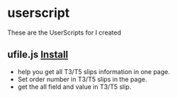 # userscript
These are the UserScripts for I created


## ufile.js [Install](https://tampermonkey.net/clickhandler.php?script=https://hdcola.github.io/userscript/ufile.user.js)

* help you get all T3/T5 slips information in one page.
* Set order number in T3/T5 slips in the page.
* get the all field and value in T3/T5 slip.